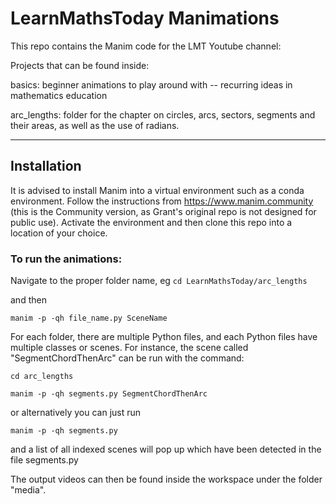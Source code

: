 # LearnMathsToday Manimations

This repo contains the Manim code for the LMT Youtube channel: 

Projects that can be found inside:

basics: beginner animations to play around with -- recurring ideas in mathematics education

arc_lengths: folder for the chapter on circles, arcs, sectors, segments and their areas, as well as the use of radians.

-------------------------------------------------
## Installation

It is advised to install Manim into a virtual environment such as a conda environment. Follow the instructions from https://www.manim.community (this is the Community version, as Grant's original repo is not designed for public use). Activate the environment and then clone this repo into a location of your choice. 


### To run the animations:

Navigate to the proper folder name, eg
`
cd LearnMathsToday/arc_lengths
`

and then

`
manim -p -qh file_name.py SceneName
`


For each folder, there are multiple Python files, and each Python files have multiple classes or scenes. For instance, the scene called "SegmentChordThenArc" can be run with the command:

```
cd arc_lengths

manim -p -qh segments.py SegmentChordThenArc
```

or alternatively you can just run 

`manim -p -qh segments.py` 

and a list of all indexed scenes will pop up which have been detected in the file segments.py


The output videos can then be found inside the workspace under the folder "media".
